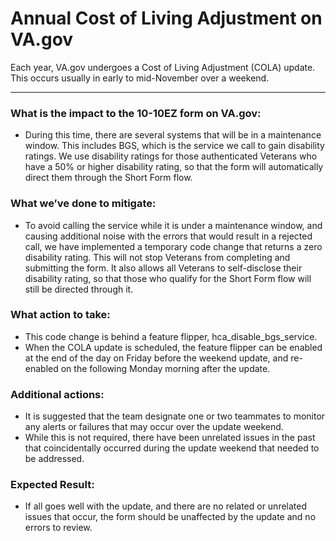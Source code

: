 # Annual Cost of Living Adjustment on VA.gov

Each year, VA.gov undergoes a Cost of Living Adjustment (COLA) update.  This occurs usually in early to mid-November over a weekend.  

---

### What is the impact to the 10-10EZ form on VA.gov:
* During this time, there are several systems that will be in a maintenance window.  This includes BGS, which is the service we call to gain disability ratings. We use disability ratings for those authenticated Veterans who have a 50% or higher disability rating, so that the form will automatically direct them through the Short Form flow.

### What we’ve done to mitigate: 
* To avoid calling the service while it is under a maintenance window, and causing additional noise with the errors that would result in a rejected call, we have implemented a temporary code change that returns a zero disability rating.  This will not stop Veterans from completing and submitting the form.  It also allows all Veterans to self-disclose their disability rating, so that those who qualify for the Short Form flow will still be directed through it.

### What action to take:
* This code change is behind a feature flipper, hca_disable_bgs_service.
* When the COLA update is scheduled, the feature flipper can be enabled at the end of the day on Friday before the weekend update, and re-enabled on the following Monday morning after the update.

### Additional actions:
* It is suggested that the team designate one or two teammates to monitor any alerts or failures that may occur over the update weekend.  
* While this is not required, there have been unrelated issues in the past that coincidentally occurred during the update weekend that needed to be addressed.

### Expected Result:
* If all goes well with the update, and there are no related or unrelated issues that occur, the form should be unaffected by the update and no errors to review.
